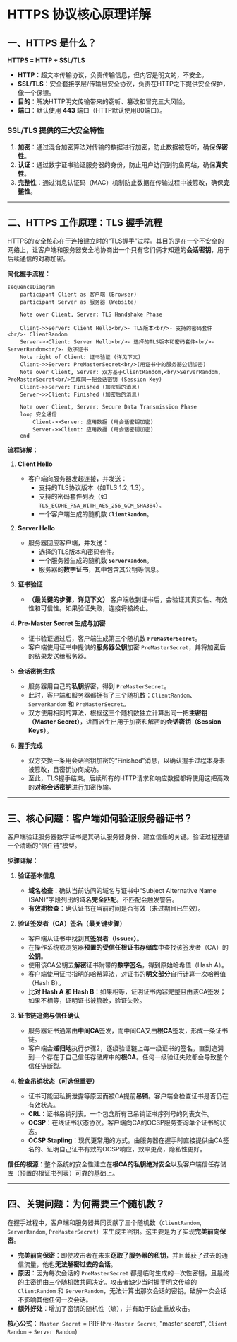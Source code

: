 # HTTPS 协议核心原理详解

## 一、HTTPS 是什么？

**HTTPS = HTTP + SSL/TLS**

- **HTTP**：超文本传输协议，负责传输信息，但内容是明文的，不安全。
- **SSL/TLS**：安全套接字层/传输层安全协议，负责在HTTP之下提供安全保护，像一个保镖。
- **目的**：解决HTTP明文传输带来的窃听、篡改和冒充三大风险。
- **端口**：默认使用 **443** 端口（HTTP默认使用80端口）。

### SSL/TLS 提供的三大安全特性

1.  **加密**：通过混合加密算法对传输的数据进行加密，防止数据被窃听，确保**保密性**。
2.  **认证**：通过数字证书验证服务器的身份，防止用户访问到钓鱼网站，确保**真实性**。
3.  **完整性**：通过消息认证码（MAC）机制防止数据在传输过程中被篡改，确保**完整性**。

---

## 二、HTTPS 工作原理：TLS 握手流程

HTTPS的安全核心在于连接建立时的“TLS握手”过程。其目的是在一个不安全的网络上，让客户端和服务器安全地协商出一个只有它们俩才知道的**会话密钥**，用于后续通信的对称加密。

**简化握手流程：**

```mermaid
sequenceDiagram
    participant Client as 客户端 (Browser)
    participant Server as 服务器 (Website)

    Note over Client, Server: TLS Handshake Phase

    Client->>Server: Client Hello<br/>- TLS版本<br/>- 支持的密码套件<br/>- ClientRandom
    Server->>Client: Server Hello<br/>- 选择的TLS版本和密码套件<br/>- ServerRandom<br/>- 数字证书
    Note right of Client: 证书验证 (详见下文)
    Client->>Server: PreMasterSecret<br/>(用证书中的服务器公钥加密)
    Note over Client, Server: 双方基于ClientRandom,<br/>ServerRandom, PreMasterSecret<br/>生成同一把会话密钥 (Session Key)
    Client->>Server: Finished (加密后的消息)
    Server->>Client: Finished (加密后的消息)

    Note over Client, Server: Secure Data Transmission Phase
    loop 安全通信
        Client->>Server: 应用数据 (用会话密钥加密)
        Server->>Client: 应用数据 (用会话密钥加密)
    end
```

**流程详解：**

1.  **Client Hello**
    - 客户端向服务器发起连接，并发送：
        - 支持的TLS协议版本（如TLS 1.2, 1.3）。
        - 支持的密码套件列表（如 `TLS_ECDHE_RSA_WITH_AES_256_GCM_SHA384`）。
        - 一个客户端生成的随机数 **`ClientRandom`**。

2.  **Server Hello**
    - 服务器回应客户端，并发送：
        - 选择的TLS版本和密码套件。
        - 一个服务器生成的随机数 **`ServerRandom`**。
        - 服务器的**数字证书**，其中包含其公钥等信息。

3.  **证书验证**
    - **（最关键的步骤，详见下文）** 客户端收到证书后，会验证其真实性、有效性和可信性。如果验证失败，连接将被终止。

4.  **Pre-Master Secret 生成与加密**
    - 证书验证通过后，客户端生成第三个随机数 **`PreMasterSecret`**。
    - 客户端使用证书中提供的**服务器公钥**加密 `PreMasterSecret`，并将加密后的结果发送给服务器。

5.  **会话密钥生成**
    - 服务器用自己的**私钥**解密，得到 `PreMasterSecret`。
    - 此时，客户端和服务器都拥有了三个随机数：`ClientRandom`、`ServerRandom` 和 `PreMasterSecret`。
    - 双方使用相同的算法，根据这三个随机数独立计算出同一把**主密钥（Master Secret）**，进而派生出用于加密和解密的**会话密钥（Session Keys）**。

6.  **握手完成**
    - 双方交换一条用会话密钥加密的“Finished”消息，以确认握手过程本身未被篡改，且密钥协商成功。
    - 至此，TLS握手结束。后续所有的HTTP请求和响应数据都将使用这把高效的**对称会话密钥**进行加密传输。

---

## 三、核心问题：客户端如何验证服务器证书？

客户端验证服务器数字证书是其确认服务器身份、建立信任的关键。验证过程遵循一个清晰的“信任链”模型。

**步骤详解：**

1.  **验证基本信息**
    - **域名检查**：确认当前访问的域名与证书中“Subject Alternative Name (SAN)”字段列出的域名**完全匹配**。不匹配会触发警告。
    - **有效期检查**：确认证书在当前时间是否有效（未过期且已生效）。

2.  **验证签发者（CA）签名（最关键步骤）**
    - 客户端从证书中找到其**签发者（Issuer）**。
    - 在操作系统或浏览器**预置的受信任根证书存储库**中查找该签发者（CA）的**公钥**。
    - 使用该CA公钥去**解密**证书附带的**数字签名**，得到原始哈希值（Hash A）。
    - 客户端使用证书指明的哈希算法，对证书的**明文部分**自行计算一次哈希值（Hash B）。
    - **比对 Hash A 和 Hash B**：如果相等，证明证书内容完整且由该CA签发；如果不相等，证明证书被篡改，验证失败。

3.  **证书链追溯与信任确认**
    - 服务器证书通常由**中间CA**签发，而中间CA又由**根CA**签发，形成一条证书链。
    - 客户端会**递归地**执行步骤2，逐级验证链上每一级证书的签名，直到追溯到一个存在于自己信任存储库中的**根CA**。任何一级验证失败都会导致整个信任链断裂。

4.  **检查吊销状态（可选但重要）**
    - 证书可能因私钥泄露等原因而被CA提前**吊销**。客户端会检查证书是否仍在有效状态。
    - **CRL**：证书吊销列表。一个包含所有已吊销证书序列号的列表文件。
    - **OCSP**：在线证书状态协议。客户端向CA的OCSP服务查询单个证书的状态。
    - **OCSP Stapling**：现代更常用的方式。由服务器在握手时直接提供由CA签名的、证明自己证书有效的OCSP响应，效率更高，隐私性更好。

**信任的根源**：整个系统的安全性建立在**根CA的私钥绝对安全**以及客户端信任存储库（预置的根证书列表）可靠的基础上。

---

## 四、关键问题：为何需要三个随机数？

在握手过程中，客户端和服务器共同贡献了三个随机数（`ClientRandom`, `ServerRandom`, `PreMasterSecret`）来生成主密钥。这主要是为了实现**完美前向保密**。

- **完美前向保密**：即使攻击者在未来**窃取了服务器的私钥**，并且截获了过去的通信流量，他也**无法解密过去的会话**。
- **原因**：因为每次会话的 `PreMasterSecret` 都是临时生成的一次性密钥，且最终的主密钥由三个随机数共同决定。攻击者缺少当时握手明文传输的 `ClientRandom` 和 `ServerRandom`，无法计算出那次会话的密钥。破解一次会话不影响其他任何一次会话。
- **额外好处**：增加了密钥的随机性（熵），并有助于防止重放攻击。

**核心公式：**
`Master Secret` = PRF(`Pre-Master Secret`, "master secret", `Client Random` + `Server Random`)
